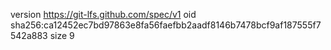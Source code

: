 version https://git-lfs.github.com/spec/v1
oid sha256:ca12452ec7bd97863e8fa56faefbb2aadf8146b7478bcf9af187555f7542a883
size 9
